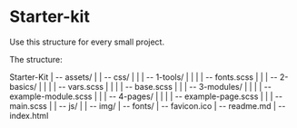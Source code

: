 # Starter-kit
Use this structure for every small project.

The structure:

   Starter-Kit
    | -- assets/
    |   | -- css/
    |   |   | -- 1-tools/
    |   |   |   | -- fonts.scss
    |   |   | -- 2-basics/
    |   |   |   | -- vars.scss
    |   |   |   | -- base.scss
    |   |   | -- 3-modules/
    |   |   |   | -- example-module.scss
    |   |   | -- 4-pages/
    |   |   |   | -- example-page.scss
    |   |   | -- main.scss
    |   | -- js/
    |   | -- img/
    | -- fonts/
    | -- favicon.ico
    | -- readme.md
    | -- index.html

